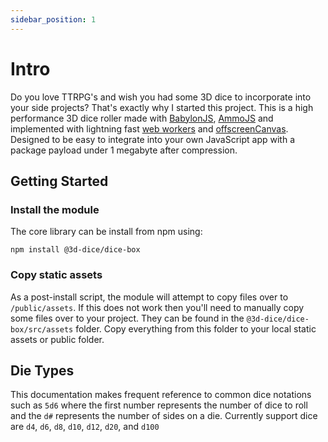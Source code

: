 ```yaml
---
sidebar_position: 1
---
```


# Intro

Do you love TTRPG's and wish you had some 3D dice to incorporate into your side projects? That's exactly why I started this project. This is a high performance 3D dice roller made with [BabylonJS](https://www.babylonjs.com/), [AmmoJS](https://github.com/kripken/ammo.js/) and implemented with lightning fast [web workers](https://developer.mozilla.org/en-US/docs/Web/API/Web_Workers_API/Using_web_workers) and [offscreenCanvas](https://doc.babylonjs.com/divingDeeper/scene/offscreenCanvas). Designed to be easy to integrate into your own JavaScript app with a package payload under 1 megabyte after compression.

## Getting Started

### Install the module

The core library can be install from npm using:
```
npm install @3d-dice/dice-box
```

### Copy static assets
As a post-install script, the module will attempt to copy files over to `/public/assets`. If this does not work then you'll need to manually copy some files over to your project. They can be found in the `@3d-dice/dice-box/src/assets` folder. Copy everything from this folder to your local static assets or public folder.

## Die Types
This documentation makes frequent reference to common dice notations such as `5d6` where the first number represents the number of dice to roll and the `d#` represents the number of sides on a die. Currently support dice are `d4`, `d6`, `d8`, `d10`, `d12`, `d20`, and `d100`